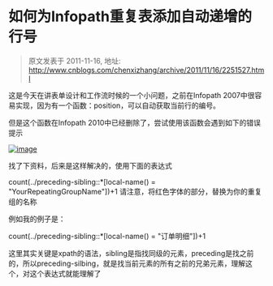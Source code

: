 # 如何为Infopath重复表添加自动递增的行号 
> 原文发表于 2011-11-16, 地址: http://www.cnblogs.com/chenxizhang/archive/2011/11/16/2251527.html 


这是今天在讲表单设计和工作流时候的一个小问题，之前在Infopath 2007中很容易实现，因为有一个函数：position，可以自动获取当前行的编号。

 但是这个函数在Infopath 2010中已经删除了，尝试使用该函数会遇到如下的错误提示

 [![image](http://images.cnblogs.com/cnblogs_com/chenxizhang/201111/201111161722191995.png "image")](http://images.cnblogs.com/cnblogs_com/chenxizhang/201111/201111161722171.png)

 找了下资料，后来是这样解决的，使用下面的表达式

 count(../preceding-sibling::*[local-name() = "YourRepeatingGroupName"])+1 请注意，将红色字体的部分，替换为你的重复组的名称

 例如我的例子是：

 count(../preceding-sibling::*[local-name() = "订单明细"])+1  


 这里其实关键是xpath的语法，sibling是指找同级的元素，preceding是找之前的，所以preceding-silbing，就是找当前元素的所有之前的兄弟元素，理解这个，对这个表达式就能理解了



